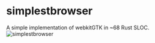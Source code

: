 # simplestbrowser
A simple implementation of webkitGTK in ~68 Rust SLOC.
![simplestbrowser](https://github.com/skylinecc/simplestbrowser/blob/master/data/simplestbrowser.png?raw=true)
